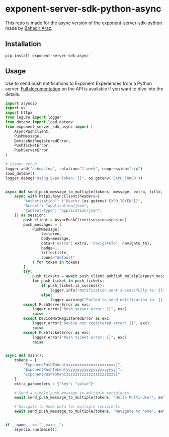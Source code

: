 # exponent-server-sdk-python-async

This repo is made for the async version of the [exponent-server-sdk-python](https://github.com/expo-community/expo-server-sdk-python) made by [Bahadır Araz](https://github.com/bahadiraraz).

## Installation

```
pip install exponent-server-sdk-async
```

## Usage
Use to send push notifications to Exponent Experiences from a Python server.
[Full documentation](https://docs.expo.dev/push-notifications/sending-notifications/#http2-api) on the API is available if you want to dive into the details.
```python
import asyncio
import os
import httpx
from loguru import logger
from dotenv import load_dotenv
from exponent_server_sdk_async import (
    AsyncPushClient,
    PushMessage,
    DeviceNotRegisteredError,
    PushTicketError,
    PushServerError
)

# Logger setup
logger.add("debug.log", rotation="1 week", compression="zip")
load_dotenv()
logger.debug("Using Expo Token: {}", os.getenv('EXPO_TOKEN'))


async def send_push_message_to_multiple(tokens, message, extra, title, navigate_to=None):
    async with httpx.AsyncClient(headers={
        "Authorization": f"Bearer {os.getenv('EXPO_TOKEN')}",
        "Accept": "application/json",
        "Content-Type": "application/json",
    }) as session:
        push_client = AsyncPushClient(session=session)
        push_messages = [
            PushMessage(
                to=token,
                body=message,
                data={'extra': extra, 'navigateTo': navigate_to},
                badge=1,
                title=title,
                sound="default"
            ) for token in tokens
        ]
        try:
            push_tickets = await push_client.publish_multiple(push_messages)
            for push_ticket in push_tickets:
                if push_ticket.is_success():
                    logger.info("Notification sent successfully to: {}", push_ticket.push_message.to)
                else:
                    logger.warning("Failed to send notification to: {}, Error: {}", push_ticket.push_message.to, push_ticket.message)
        except PushServerError as exc:
            logger.error("Push server error: {}", exc)
            raise
        except DeviceNotRegisteredError as exc:
            logger.error("Device not registered error: {}", exc)
            raise
        except PushTicketError as exc:
            logger.error("Push ticket error: {}", exc)
            raise


async def main():
    tokens = [
        "ExponentPushToken[xxxxxxxxxxxxxxxxxxxxxx]",
        "ExponentPushToken[yyyyyyyyyyyyyyyyyyyyyy]",
        "ExponentPushToken[zzzzzzzzzzzzzzzzzzzzzz]"
    ]
    extra_parameters = {"key": "value"}

    # Send a simple push message to multiple recipients
    await send_push_message_to_multiple(tokens, "Hello Multi-User", extra_parameters, "Greeting")

    # Navigate to home data for multiple recipients
    await send_push_message_to_multiple(tokens, "Navigate to home", extra_parameters, "Home", "/(tabs)/(home)")


if __name__ == "__main__":
    asyncio.run(main())
```
